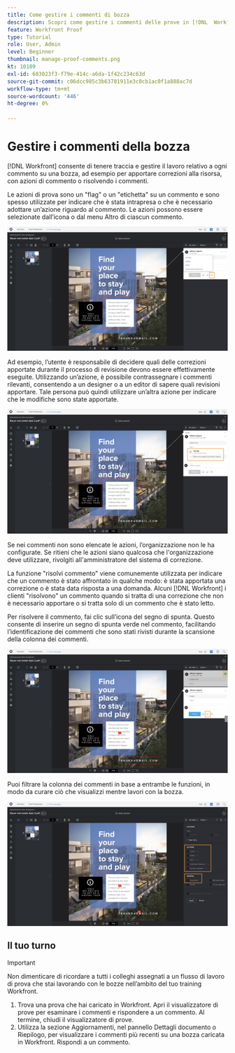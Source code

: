 ```yaml
---
title: Come gestire i commenti di bozza
description: Scopri come gestire i commenti delle prove in [!DNL  Workfront] applicando azioni di commento, risolvendo i commenti e filtrando la colonna commenti.
feature: Workfront Proof
type: Tutorial
role: User, Admin
level: Beginner
thumbnail: manage-proof-comments.png
kt: 10109
exl-id: 603023f3-f79e-414c-a6da-1f42c234c63d
source-git-commit: c06dcc985c3b63781911e3c8cb1ac0f1a888ac7d
workflow-type: tm+mt
source-wordcount: '446'
ht-degree: 0%

---
```


# Gestire i commenti della bozza

[!DNL Workfront] consente di tenere traccia e gestire il lavoro relativo a ogni commento su una bozza, ad esempio per apportare correzioni alla risorsa, con azioni di commento o risolvendo i commenti.

Le azioni di prova sono un &quot;flag&quot; o un &quot;etichetta&quot; su un commento e sono spesso utilizzate per indicare che è stata intrapresa o che è necessario adottare un’azione riguardo al commento. Le azioni possono essere selezionate dall’icona o dal menu Altro di ciascun commento.

![Immagine di una bozza nel visualizzatore di correzione con l’icona del flag evidenziata sul commento e le azioni di prova disponibili visibili.](assets/manage-comments-1.png)

Ad esempio, l’utente è responsabile di decidere quali delle correzioni apportate durante il processo di revisione devono essere effettivamente eseguite. Utilizzando un’azione, è possibile contrassegnare i commenti rilevanti, consentendo a un designer o a un editor di sapere quali revisioni apportare. Tale persona può quindi utilizzare un’altra azione per indicare che le modifiche sono state apportate.

![Immagine di una bozza nel visualizzatore di correzione con il [!UICONTROL Da fare] azione bozza evidenziata nel commento.](assets/manage-comments-2.png)

Se nei commenti non sono elencate le azioni, l’organizzazione non le ha configurate. Se ritieni che le azioni siano qualcosa che l&#39;organizzazione deve utilizzare, rivolgiti all&#39;amministratore del sistema di correzione.

La funzione &quot;risolvi commento&quot; viene comunemente utilizzata per indicare che un commento è stato affrontato in qualche modo: è stata apportata una correzione o è stata data risposta a una domanda. Alcuni [!DNL Workfront] i clienti &quot;risolvono&quot; un commento quando si tratta di una correzione che non è necessario apportare o si tratta solo di un commento che è stato letto.

Per risolvere il commento, fai clic sull’icona del segno di spunta. Questo consente di inserire un segno di spunta verde nel commento, facilitando l’identificazione dei commenti che sono stati rivisti durante la scansione della colonna dei commenti.

![Immagine di una bozza nel visualizzatore di correzione con l’icona del segno di spunta evidenziata sul commento.](assets/manage-comments-4.png)

Puoi filtrare la colonna dei commenti in base a entrambe le funzioni, in modo da curare ciò che visualizzi mentre lavori con la bozza.

![Un’immagine del commento filtra nel visualizzatore di correzione con il [!UICONTROL Azioni] e [!UICONTROL Generale] opzioni di filtro evidenziate.](assets/manage-comments-3.png)

## Il tuo turno

>[!IMPORTANT]
>
>Non dimenticare di ricordare a tutti i colleghi assegnati a un flusso di lavoro di prova che stai lavorando con le bozze nell’ambito del tuo training Workfront.


1. Trova una prova che hai caricato in Workfront. Apri il visualizzatore di prove per esaminare i commenti e rispondere a un commento. Al termine, chiudi il visualizzatore di prove.
1. Utilizza la sezione Aggiornamenti, nel pannello Dettagli documento o Riepilogo, per visualizzare i commenti più recenti su una bozza caricata in Workfront. Rispondi a un commento.


<!--
## Learn more
* Create and manage proof comments
-->
